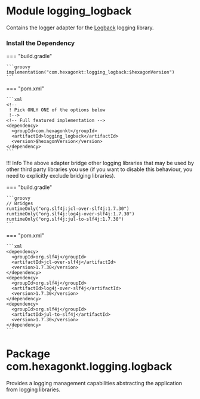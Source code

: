 
# Module logging_logback
Contains the logger adapter for the [Logback] logging library.

[Logback]: http://logback.qos.ch

### Install the Dependency

=== "build.gradle"

    ```groovy
    implementation("com.hexagonkt:logging_logback:$hexagonVersion")
    ```

=== "pom.xml"

    ```xml
    <!--
     ! Pick ONLY ONE of the options below
     !-->
    <!-- Full featured implementation -->
    <dependency>
      <groupId>com.hexagonkt</groupId>
      <artifactId>logging_logback</artifactId>
      <version>$hexagonVersion</version>
    </dependency>
    ```

!!! Info
    The above adapter bridge other logging libraries that may be used by other third party
    libraries you use (if you want to disable this behaviour, you need to explicitly exclude
    bridging libraries).

=== "build.gradle"

    ```groovy
    // Bridges
    runtimeOnly("org.slf4j:jcl-over-slf4j:1.7.30")
    runtimeOnly("org.slf4j:log4j-over-slf4j:1.7.30")
    runtimeOnly("org.slf4j:jul-to-slf4j:1.7.30")
    ```

=== "pom.xml"

    ```xml
    <dependency>
      <groupId>org.slf4j</groupId>
      <artifactId>jcl-over-slf4j</artifactId>
      <version>1.7.30</version>
    </dependency>
    <dependency>
      <groupId>org.slf4j</groupId>
      <artifactId>log4j-over-slf4j</artifactId>
      <version>1.7.30</version>
    </dependency>
    <dependency>
      <groupId>org.slf4j</groupId>
      <artifactId>jul-to-slf4j</artifactId>
      <version>1.7.30</version>
    </dependency>
    ```

# Package com.hexagonkt.logging.logback
Provides a logging management capabilities abstracting the application from logging libraries.
